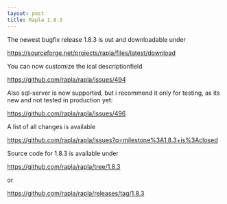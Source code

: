 ```yaml
---
layout: post
title: Rapla 1.8.3
---
```


The newest bugfix release 1.8.3 is out and downloadable under 

https://sourceforge.net/projects/rapla/files/latest/download

You can now customize the ical descriptionfield 

https://github.com/rapla/rapla/issues/494

Also sql-server is now supported, but i recommend it only for testing, as its new and not tested in production yet:

https://github.com/rapla/rapla/issues/496

A list of all changes is available

https://github.com/rapla/rapla/issues?q=milestone%3A1.8.3+is%3Aclosed

Source code for 1.8.3 is available under 

https://github.com/rapla/rapla/tree/1.8.3

or 

https://github.com/rapla/rapla/releases/tag/1.8.3



